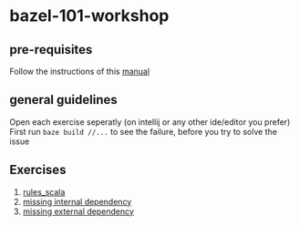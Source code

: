 # bazel-101-workshop

## pre-requisites

Follow the instructions of this [manual](https://docs.google.com/document/d/1nd2OodffEIr676o_oKRF7kWJ5s83lR_FvAp_f698MUw/edit)

## general guidelines

Open each exercise seperatly (on intellij or any other ide/editor you prefer)
First run `baze build //...` to see the failure, before you try to solve the issue

## Exercises
1. [rules_scala](https://github.com/natansil/bazel-101-workshop/tree/master/01-rules-scala)
2. [missing internal dependency](https://github.com/natansil/bazel-101-workshop/tree/master/02-missing-internal-dependency)
3. [missing external dependency](https://github.com/natansil/bazel-101-workshop/tree/master/03-missing-external-dependency)
